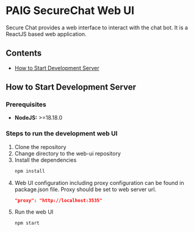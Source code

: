 # PAIG SecureChat Web UI

Secure Chat provides a web interface to interact with the chat bot. It is a ReactJS based web application.

## Contents
- [How to Start Development Server](#developmentserver)

## How to Start Development Server <a name="developmentserver"></a>
### Prerequisites
* **NodeJS:** >=18.18.0

### Steps to run the development web UI
1. Clone the repository
2. Change directory to the web-ui repository
3. Install the dependencies
    ```bash
    npm install
    ```
4. Web UI configuration including proxy configuration can be found in package.json file. Proxy should be set to web server url.
    ```json
    "proxy": "http://localhost:3535"
    ```
5. Run the web UI
    ```bash
    npm start
    ```


